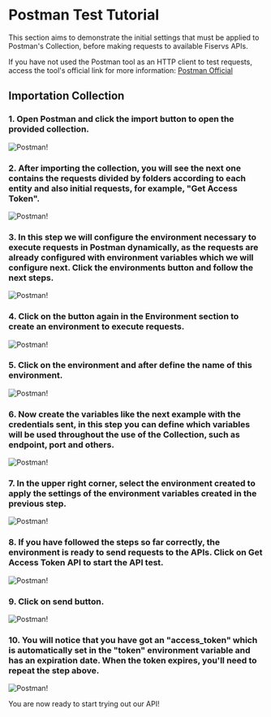 # Postman Test Tutorial

This section aims to demonstrate the initial settings that must be applied to Postman's Collection, before making requests to available Fiservs APIs.

If you have not used the Postman tool as an HTTP client to test requests, access the tool's official link for more information: [Postman Official](https://www.postman.com/)

## Importation Collection
### 1. Open Postman and click the import button to open the provided collection.

![Postman!](/assets/images/postman/postman-tutorial_1.png "Postman")

### 2. After importing the collection, you will see the next one contains the requests divided by folders according to each entity and also initial requests, for example, "Get Access Token".

![Postman!](/assets/images/postman/postman-tutorial_2.png "Postman")

### 3. In this step we will configure the environment necessary to execute requests in Postman dynamically, as the requests are already configured with environment variables which we will configure next. Click the environments button and follow the next steps.

![Postman!](/assets/images/postman/postman-tutorial_3.png "Postman")

### 4. Click on the button again in the Environment section to create an environment to execute requests.

![Postman!](/assets/images/postman/postman-tutorial_4.png "Postman")

### 5. Click on the environment and after define the name of this environment.

![Postman!](/assets/images/postman/postman-tutorial_5.png "Postman")

### 6. Now create the variables like the next example with the credentials sent, in this step you can define which variables will be used throughout the use of the Collection, such as endpoint, port and others.

![Postman!](/assets/images/postman/postman-tutorial_6.png "Postman")

### 7. In the upper right corner, select the environment created to apply the settings of the environment variables created in the previous step.

![Postman!](/assets/images/postman/postman-tutorial_7.png "Postman")

### 8. If you have followed the steps so far correctly, the environment is ready to send requests to the APIs. Click on Get Access Token API to start the API test.

![Postman!](/assets/images/postman/postman-tutorial_8.png "Postman")

### 9. Click on send button.

![Postman!](/assets/images/postman/postman-tutorial_9.png "Postman")

### 10. You will notice that you have got an "access_token" which is automatically set in the "token" environment variable and has an expiration date. When the token expires, you'll need to repeat the step above.

![Postman!](/assets/images/postman/postman-tutorial_10.png "Postman")

You are now ready to start trying out our API!
